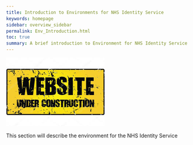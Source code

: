 ```yaml
---
title: Introduction to Environments for NHS Identity Service
keywords: homepage
sidebar: overview_sidebar
permalink: Env_Introduction.html
toc: true
summary: A brief introduction to Environment for NHS Identity Service
---
```



![Under Construction](images/UnderConstruction.jpg)

This section will describe  the environment for the NHS Identity Service
